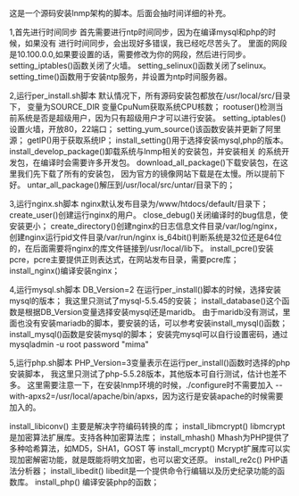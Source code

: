 这是一个源码安装lnmp架构的脚本。后面会抽时间详细的补充。

1,首先进行时间同步
首先需要进行ntp时间同步，因为在编译mysql和php的时候，如果没有
进行时间同步，会出现好多错误，我已经吃尽苦头了。
里面的网段是10.100.0.0,如果要设置的话，需要修改为你的网段，然后进行同步。
setting_iptables()函数关闭了火墙。
setting_selinux()函数关闭了selinux。
setting_time()函数用于安装ntp服务，并设置为ntp时间服务器。


2,运行per_install.sh脚本
默认情况下，所有源码安装包都放在/usr/local/src/目录下，
变量为SOURCE_DIR
变量CpuNum获取系统CPU核数；
rootuser()检测当前系统是否是超级用户，因为只有超级用户才可以进行安装。
setting_iptables()设置火墙，开放80，22端口；
setting_yum_source()该函数安装并更新了阿里源；
getIP()用于获取系统IP；
install_setting()用于选择安装mysql,php的版本。
install_develop_package()卸载系统与lnmp相关的安装包，并安装相关
的系统开发包，在编译时会需要许多开发包。
download_all_package()下载安装包，在这里我们先下载了所有的安装包，
因为官方的镜像网站下载是在太慢。所以提前下好。
untar_all_package()解压到/usr/local/src/untar/目录下的；


3,运行nginx.sh脚本
nginx默认发布目录为/www/htdocs/default/目录下；
create_user()创建运行nginx的用户。
close_debug()关闭编译时的bug信息，使安装更小；
create_directory()创建nginx的日志信息文件目录/var/log/nginx，
创建nginx运行pid文件目录/var/run/nginx
is_64bit()判断系统是32位还是64位的，在后面需要将nginx的库文件链接到/usr/local/lib下。
install_pcre()安装pcre，pcre主要提供正则表达式，在网站发布目录，需要pcre库；
install_nginx()编译安装nginx；


4,运行mysql.sh脚本
DB_Version=2 在运行per_install()脚本的时候，选择安装mysql的版本；
我这里只测试了mysql-5.5.45的安装；
install_database()这个函数是根据DB_Version变量选择安装mysql还是maridb。
由于maridb没有测试，里面也没有安装mariadb的脚本，要安装的话，可以参考安装install_mysql()函数；
install_mysql()函数是安装mysql的脚本；
安装完mysql可以自行设置密码，通过mysqladmin -u root password "mima"



5,运行php.sh脚本
PHP_Version=3变量表示在运行per_install()函数时选择的php安装脚本，
我这里只测试了php-5.5.28版本，其他版本可自行测试，估计也差不多。
这里需要注意一下，在安装lnmp环境的时候，./configure时不需要加入
--with-apxs2=/usr/local/apache/bin/apxs，因为这行是安装apache的时候需要加入的。

install_libiconv()
主要是解决字符编码转换的库；
install_libmcrypt()
libmcrypt是加密算法扩展库。支持各种加密算法库；
install_mhash()
Mhash为PHP提供了多种哈希算法，如MD5，SHA1，GOST 等
install_mcrypt()
Mcrypt扩展库可以实现加密解密功能，就是既能将明文加密，也可以密文还原。
install_re2c()
PHP语法分析器；
install_libedit()
libedit是一个提供命令行编辑以及历史纪录功能的函数库。
install_php()
编译安装php的函数；










































